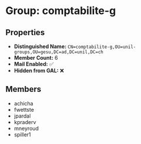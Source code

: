 # Group: comptabilite-g

## Properties

- **Distinguished Name:** `CN=comptabilite-g,OU=unil-groups,OU=gesu,DC=ad,DC=unil,DC=ch`
- **Member Count:** 6
- **Mail Enabled:** ✅
- **Hidden from GAL:** ❌

## Members

- achicha
- fwettste
- jpardal
- kpraderv
- mneyroud
- spiller1
